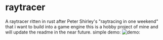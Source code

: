 # raytracer
A raytracer ritten in rust after Peter Shirley's "raytracing in one weekend" that i want to build into a game engine
this is a hobby project of mine and will update the readme in the near future.
simple demo:
![demo:](demo.jpg?raw=true "Title")
